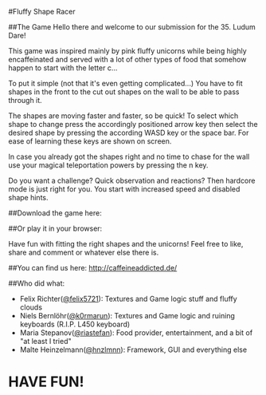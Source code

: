 #Fluffy Shape Racer

##The Game
Hello there and welcome to our submission for the 35. Ludum Dare!

This game was inspired mainly by pink fluffy unicorns while being highly
encaffeinated and served with a lot of other types of food that somehow happen
to start with the letter c...

To put it simple (not that it's even getting complicated...) You have to fit shapes
in the front to the cut out shapes on the wall to be able to pass through it.

The shapes are moving faster and faster, so be quick!
To select which shape to change press the accordingly positioned arrow key then
select the desired shape by pressing the according WASD key or the space bar.
For ease of learning these keys are shown on screen.

In case you already got the shapes right and no time to chase for the wall
use your magical teleportation powers by pressing the n key.

Do you want a challenge? Quick observation and reactions? Then hardcore mode is just
right for you. You start with increased speed and disabled shape hints.

##Download the game here:

##Or play it in your browser:

Have fun with fitting the right shapes and the unicorns!
Feel free to like, share and comment or whatever else there is.

##You can find us here:
http://caffeineaddicted.de/

##Who did what:
* Felix Richter([@felix5721](https://github.com/felix5721)): Textures and Game logic stuff and fluffy clouds
* Niels Bernlöhr([@k0rmarun](https://github.com/k0rmarun)): Textures and Game logic and ruining keyboards (R.I.P. L450 keyboard)
* Maria Stepanov([@riastefan](https://github.com/riastefan)): Food provider, entertainment, and a bit of "at least I tried"
* Malte Heinzelmann([@hnzlmnn](https://github.com/hnzlmnn)): Framework, GUI and everything else

# HAVE FUN!
